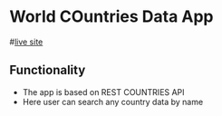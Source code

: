 # World COuntries Data App
#[live site](https://nimble-fox-5068c5.netlify.app/)
## Functionality
* The app is based on  REST COUNTRIES API
* Here user can search any country data by name

